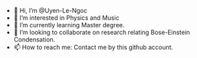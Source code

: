 - 👋 Hi, I’m @Uyen-Le-Ngoc
- 👀 I’m interested in Physics and Music
- 🌱 I’m currently learning Master degree.
- 💞️ I’m looking to collaborate on research relating Bose-Einstein Condensation.
- 📫 How to reach me: Contact me by this github account.

<!---
Uyen-Le-Ngoc/Uyen-Le-Ngoc is a ✨ special ✨ repository because its `README.md` (this file) appears on your GitHub profile.
You can click the Preview link to take a look at your changes.
--->
